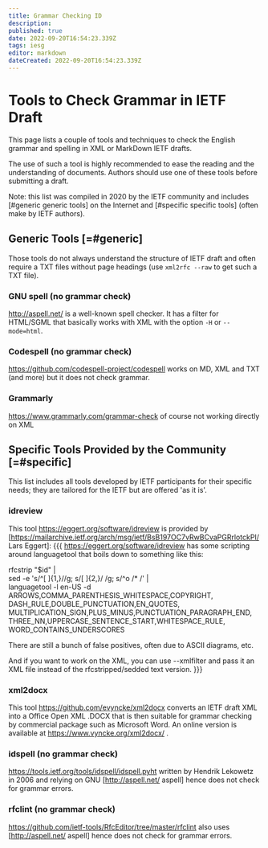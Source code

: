 ```yaml
---
title: Grammar Checking ID
description: 
published: true
date: 2022-09-20T16:54:23.339Z
tags: iesg
editor: markdown
dateCreated: 2022-09-20T16:54:23.339Z
---
```


# Tools to Check Grammar in IETF Draft

This page lists a couple of tools and techniques to check the English grammar and spelling in XML or MarkDown IETF drafts. 

The use of such a tool is highly recommended to ease the reading and the understanding of documents. Authors should use one of these tools before submitting a draft.

Note: this list was compiled in 2020 by the IETF community and includes [#generic generic tools] on the Internet and [#specific specific tools] (often make by IETF authors).


## Generic Tools [=#generic]

Those tools do not always understand the structure of IETF draft and often require a TXT files without page headings (use `xml2rfc --raw` to get such a TXT file).

### GNU spell (no grammar check)

http://aspell.net/ is a well-known spell checker. It has a filter for HTML/SGML that basically works with XML with the option `-H` or `--mode=html`.

### Codespell (no grammar check)

https://github.com/codespell-project/codespell works on MD, XML and TXT (and more) but it does not check grammar.

### Grammarly

https://www.grammarly.com/grammar-check of course not working directly on XML

## Specific Tools Provided by the Community [=#specific]

This list includes all tools developed by IETF participants for their specific needs; they are tailored for the IETF but are offered 'as it is'. 

### idreview

This tool https://eggert.org/software/idreview is provided by [https://mailarchive.ietf.org/arch/msg/ietf/BsB197OC7vRwBCvaPGRrlotckPI/ Lars Eggert]:
{{{
https://eggert.org/software/idreview has some scripting around languagetool that boils down to something like this:

rfcstrip "$id" | \
sed -e 's/^[ ]\{1,\}//g; s/[ ]\{2,\}/ /g; s/^o /\* /' | \
languagetool -l en-US -d ARROWS,COMMA_PARENTHESIS_WHITESPACE,COPYRIGHT,\
DASH_RULE,DOUBLE_PUNCTUATION,EN_QUOTES,\
MULTIPLICATION_SIGN,PLUS_MINUS,PUNCTUATION_PARAGRAPH_END,\
THREE_NN,UPPERCASE_SENTENCE_START,WHITESPACE_RULE,\
WORD_CONTAINS_UNDERSCORES

There are still a bunch of false positives, often due to ASCII diagrams, etc.

And if you want to work on the XML, you can use --xmlfilter and pass it an XML file instead of the rfcstripped/sedded text version.
}}}

### xml2docx

This tool https://github.com/evyncke/xml2docx converts an IETF draft XML into a Office Open XML .DOCX that is then suitable for grammar checking by commercial package such as Microsoft Word. An online version is available at https://www.vyncke.org/xml2docx/ .
### idspell (no grammar check)

https://tools.ietf.org/tools/idspell/idspell.pyht written by Hendrik Lekowetz in 2006 and relying on GNU [http://aspell.net/ aspell] hence does not check for grammar errors.

### rfclint (no grammar check)

https://github.com/ietf-tools/RfcEditor/tree/master/rfclint also uses [http://aspell.net/ aspell] hence does not check for grammar errors.


